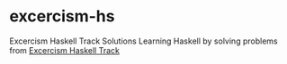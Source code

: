 # excercism-hs

Excercism Haskell Track Solutions
Learning Haskell by solving problems from  [Excercism Haskell Track](https://exercism.org/tracks/haskell/)
